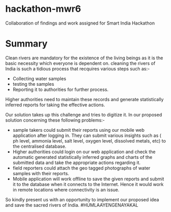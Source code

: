 # hackathon-mwr6
Collaboration of findings and work assigned for Smart India Hackathon


# Summary 
Clean rivers are mandatory for the existence of the living beings as it is the basic necessity which everyone is dependent on. 
cleaning the rivers of India is such a tidious process that recquires various steps such as:-
- Collecting water samples
- testing the samples
- Reporting it to authorities for further process.


Higher authorities need to maintain these records and generate statistically inferred reports for taking the effective actions. 
   
   Our solution takes up this challenge and tries to digitize it. In our proposed solution concerning these following problems:-
- sample takers could submit their reports using our mobile web application after logging in. They can submit various insights such as ( ph level, ammonia level, salt level, oxygen level, dissolved metals, etc) to the centralised database.
- Higher authorities could login on our web application and check the automatic generated statistically inferred graphs and charts of the submitted data and take the appropriate actions regarding it.
- field reporters could attach the geo tagged photographs of water samples with their reports.
- Mobile application will work offline to save the given reports and submit it to the database when it connects to the Internet. Hence it would work in remote locations where connectivity is an issue.
 
So kindly present us with an opportunity to implement our proposed idea and save the sacred rivers of India.
#HUMLAAYENGENAYAKAL
